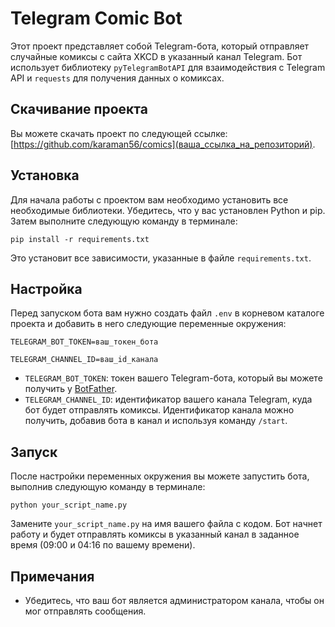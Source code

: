 # Telegram Comic Bot

Этот проект представляет собой Telegram-бота, который отправляет случайные комиксы с сайта XKCD в указанный канал Telegram. Бот использует библиотеку `pyTelegramBotAPI` для взаимодействия с Telegram API и `requests` для получения данных о комиксах.
## Скачивание проекта

Вы можете скачать проект по следующей ссылке: [https://github.com/karaman56/comics](ваша_ссылка_на_репозиторий).
## Установка

Для начала работы с проектом вам необходимо установить все необходимые библиотеки. Убедитесь, что у вас установлен Python и pip. Затем выполните следующую команду в терминале:

```
pip install -r requirements.txt
```

Это установит все зависимости, указанные в файле `requirements.txt`.

## Настройка

Перед запуском бота вам нужно создать файл `.env` в корневом каталоге проекта и добавить в него следующие переменные окружения:
```
TELEGRAM_BOT_TOKEN=ваш_токен_бота 
```
```
TELEGRAM_CHANNEL_ID=ваш_id_канала
```


- `TELEGRAM_BOT_TOKEN`: токен вашего Telegram-бота, который вы можете получить у [BotFather](https://t.me/botfather).
- `TELEGRAM_CHANNEL_ID`: идентификатор вашего канала Telegram, куда бот будет отправлять комиксы. Идентификатор канала можно получить, добавив бота в канал и используя команду `/start`.

## Запуск

После настройки переменных окружения вы можете запустить бота, выполнив следующую команду в терминале:

```
python your_script_name.py
```

Замените `your_script_name.py` на имя вашего файла с кодом. Бот начнет работу и будет отправлять комиксы в указанный канал в заданное время (09:00 и 04:16 по вашему времени).

## Примечания

- Убедитесь, что ваш бот является администратором канала, чтобы он мог отправлять сообщения.



